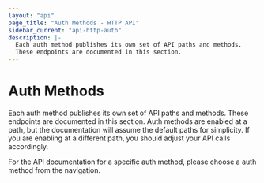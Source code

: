 ```yaml
---
layout: "api"
page_title: "Auth Methods - HTTP API"
sidebar_current: "api-http-auth"
description: |-
  Each auth method publishes its own set of API paths and methods.
  These endpoints are documented in this section.
---
```


# Auth Methods

Each auth method publishes its own set of API paths and methods. These endpoints
are documented in this section. Auth methods are enabled at a path, but the
documentation will assume the default paths for simplicity. If you are enabling
at a different path, you should adjust your API calls accordingly.

For the API documentation for a specific auth method, please choose a auth
method from the navigation.
